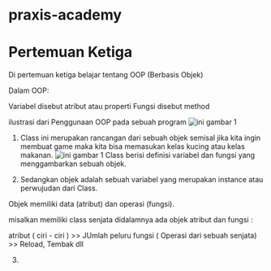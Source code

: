 # praxis-academy
# Pertemuan Ketiga

Di pertemuan ketiga belajar tentang OOP (Berbasis Objek)

Dalam OOP:

Variabel disebut atribut atau properti
Fungsi disebut method

 ilustrasi dari Penggunaan OOP pada sebuah program
![ini gambar 1](https://www.petanikode.com/img/java/oop/object.png)

1. Class ini merupakan rancangan dari sebuah objek semisal jika kita ingin membuat game maka kita bisa memasukan kelas kucing atau kelas makanan. 
![ini gambar 1](https://www.petanikode.com/img/java/oop/class-cat.png)
Class berisi definisi variabel dan fungsi yang menggambarkan sebuah objek.

2. Sedangkan objek adalah sebuah variabel yang merupakan instance atau perwujudan dari Class.

 Objek memiliki data (atribut) dan operasi (fungsi). 

 misalkan memiliki class senjata didalamnya ada objek atribut dan fungsi : 

 atribut ( ciri - ciri ) >> JUmlah peluru 
 fungsi ( Operasi dari sebuah senjata) >> Reload, Tembak dll

 3.
